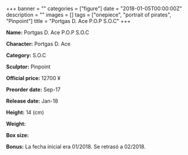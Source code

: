 +++
banner = ""
categories = ["figure"]
date = "2018-01-05T00:00:00Z"
description = ""
images = []
tags = ["onepiece", "portrait of pirates", "Pinpoint"]
title = "Portgas D. Ace P.O.P S.O.C"
+++

**Name:** Portgas D. Ace P.O.P S.O.C

**Character:** Portgas D. Ace

**Category:** S.O.C 

**Sculptor:** Pinpoint

**Official price:** 12700 ¥

**Preorder date:** Sep-17

**Release date:** Jan-18

**Height:** 14 (cm)

**Weight:** 

**Box size:** 

**Bonus:** La fecha inicial era 01/2018. Se retrasó a 02/2018.
